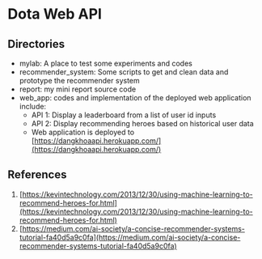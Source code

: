 
# Dota Web API

## Directories
- mylab: A place to test some experiments and codes
- recommender_system: Some scripts to get and clean data and prototype the recommender system
- report: my mini report source code
- web_app: codes and implementation of the deployed web application include:
	+ API 1: Display a leaderboard from a list of user id inputs
	+ API 2: Display recommending heroes based on historical user data
	+ Web application is deployed to [https://dangkhoaapi.herokuapp.com/](https://dangkhoaapi.herokuapp.com/)



## References
1. [https://kevintechnology.com/2013/12/30/using-machine-learning-to-recommend-heroes-for.html](https://kevintechnology.com/2013/12/30/using-machine-learning-to-recommend-heroes-for.html)
2. [https://medium.com/ai-society/a-concise-recommender-systems-tutorial-fa40d5a9c0fa](https://medium.com/ai-society/a-concise-recommender-systems-tutorial-fa40d5a9c0fa)
